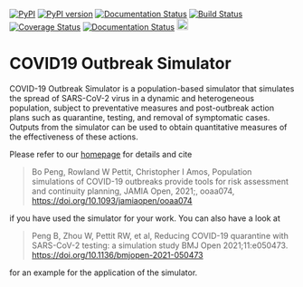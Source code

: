 [![PyPI](https://img.shields.io/pypi/v/covid19-outbreak-simulator.svg)](https://pypi.python.org/pypi/covid19-outbreak-simulator)
[![PyPI version](https://img.shields.io/pypi/pyversions/covid19-outbreak-simulator.svg)](https://pypi.python.org/pypi/covid19-outbreak-simulator)
[![Documentation Status](https://readthedocs.org/projects/covid19-outbreak-simulator/badge/?version=latest)](https://covid19-outbreak-simulator.readthedocs.io/en/latest/?badge=latest)
[![Build Status](https://travis-ci.org/ictr/covid19-outbreak-simulator.svg?branch=master)](https://travis-ci.org/ictr/covid19-outbreak-simulator)
[![Coverage Status](https://coveralls.io/repos/github/ictr/covid19-outbreak-simulator/badge.svg?branch=master&service=github)](https://coveralls.io/github/ictr/covid19-outbreak-simulator?branch=master)
[![Documentation Status](https://readthedocs.org/projects/covid19-outbreak-simulator/badge/?version=latest)](https://covid19-outbreak-simulator.readthedocs.io/en/latest/?badge=latest)
[<img alt="snippets" src="https://media.bioworkflows.com/static/img/badge_snippets.svg" height="20px">](https://bioworkflows.com/snippets/?keyword=tool%2Fbiotools%2FCOVID19+Outbreak+Simulator)

# COVID19 Outbreak Simulator

COVID-19 Outbreak Simulator is a population-based simulator that simulates the spread of SARS-CoV-2 virus in a dynamic and heterogeneous population, subject to preventative measures and post-outbreak action plans such as quarantine, testing, and removal of symptomatic cases. Outputs from the simulator can be used to obtain quantitative measures of the effectiveness of these actions.

Please refer to our [homepage](https://ictr.github.io/covid19-outbreak-simulator/) for details and cite

> Bo Peng, Rowland W Pettit, Christopher I Amos, Population simulations of COVID-19  outbreaks provide tools for risk assessment and continuity planning, JAMIA Open, 2021;, ooaa074, https://doi.org/10.1093/jamiaopen/ooaa074

if you have used the simulator for your work. You can also have a look at

> Peng B, Zhou W, Pettit RW, et al, Reducing COVID-19 quarantine with SARS-CoV-2 testing: a simulation study BMJ Open 2021;11:e050473. https://doi.org/10.1136/bmjopen-2021-050473

for an example for the application of the simulator.
